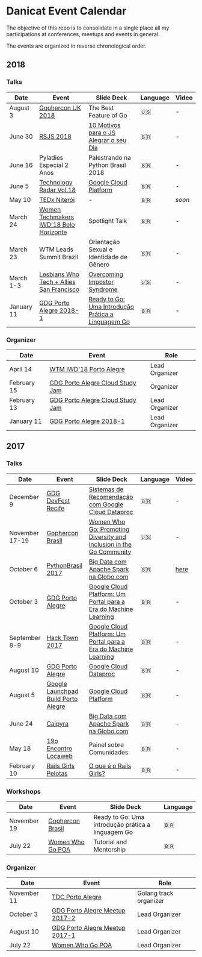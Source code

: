 # Danicat Event Calendar

The objective of this repo is to consolidate in a single place all my participations at conferences, meetups and events in general.

The events are organized in reverse chronological order.

## 2018

### Talks

| Date           | Event          | Slide Deck  | Language | Video |
|----------------|----------------|-------|----------|--------|
| August 3 | [Gophercon UK 2018](https://www.golanguk.com/) | The Best Feature of Go | :us: | - |
| June 30 | [RSJS 2018](https://braziljs.org/eventos/rsjs-2018/) | [10 Motivos para o JS Alegrar o seu Dia](https://docs.google.com/presentation/d/1h_y4hwFfMY6Tuy42V5d87tJrGqpED_2qbSg8atO0eqI/edit?usp=sharing) | :brazil: | - |
| June 16 | Pyladies Especial 2 Anos | Palestrando na Python Brasil 2018 | :brazil: | - |
| June 5 | [Technology Radar Vol.18](https://www.facebook.com/events/168675120465103/) | [Google Cloud Platform](https://speakerdeck.com/danicat/techradar-vol-dot-18-google-cloud-platform?slide=1) | :brazil: | - |
| May 10 | [TEDx Niterói](https://tedxniteroi.com) | - | :brazil: | _soon_ |
| March 24 | [Women Techmakers IWD'18 Belo Horizonte](https://www.womentechmakers.com/iwd18) | Spotlight Talk | :brazil: | - |
| March 23 | WTM Leads Summit Brazil | Orientação Sexual e Identidade de Gênero | :brazil: | - |
| March 1-3 | [Lesbians Who Tech + Allies San Francisco](https://lesbianswhotech.org/sanfrancisco2018/) | [Overcoming Impostor Syndrome](https://www.slideshare.net/DanielaPetruzalek/overcoming-impostor-syndrome-89548007) | :us: | - |
| January 11 | [GDG Porto Alegre 2018-1](https://www.meetup.com/GDG-Porto-Alegre/events/245664824/) | [Ready to Go: Uma Introdução Prática a Linguagem Go](https://github.com/danicat/ready2go) | :brazil: | - |

### Organizer

| Date        | Event            | Role  |
|-------------|------------------|-------|
| April 14 | [WTM IWD'18 Porto Alegre](https://www.meetup.com/GDG-Porto-Alegre/events/248651233/) | Lead Organizer |
| February 15 | [GDG Porto Alegre Cloud Study Jam](https://www.meetup.com/GDG-Porto-Alegre/events/247266147/) | Organizer |
| February 13 | [GDG Porto Alegre Cloud Study Jam](https://www.meetup.com/GDG-Porto-Alegre/events/248205352/) | Lead Organizer |
| January 11 | [GDG Porto Alegre 2018-1](https://www.meetup.com/GDG-Porto-Alegre/events/245664824/) | Lead Organizer |

## 2017

### Talks

| Date           | Event          | Slide Deck  | Language | Video |
|----------------|----------------|-------|----------|--------|
| December 9 | [GDG DevFest Recife](https://devfestxp.com/) | [Sistemas de Recomendação com Google Cloud Dataproc](https://speakerdeck.com/danicat/sistemas-de-recomendacao-com-google-dataproc) | :brazil: | - |
| November 17-19 | [Gophercon Brasil](https://2017.gopherconbr.org/) | [Women Who Go: Promoting Diversity and Inclusion in the Go Community](https://speakerdeck.com/danicat/wwg-promoting-diversity-and-inclusion-in-the-go-community) | :us: | - |
| October 6 | [PythonBrasil 2017](http://2017.pythonbrasil.org.br/) | [Big Data com Apache Spark na Globo.com](https://www.slideshare.net/DanielaPetruzalek/big-data-com-apache-spark-na-globocom-80566202) | :brazil: | [here](https://www.youtube.com/watch?v=7QUO6ZdQy1w) |
| October 3 | [GDG Porto Alegre](https://www.meetup.com/preview/GDG-Porto-Alegre/events/243399100) | [Google Cloud Platform: Um Portal para a Era do Machine Learning](https://www.slideshare.net/DanielaPetruzalek/google-cloud-platform-um-portal-para-a-era-do-machine-learning) | :brazil: | - |
| September 8-9 | [Hack Town 2017](http://hacktown.com.br/) | [Google Cloud Platform: Um Portal para a Era do Machine Learning](https://www.slideshare.net/DanielaPetruzalek/google-cloud-platform-um-portal-para-a-era-do-machine-learning) | :brazil: | - |
| August 10 | [GDG Porto Alegre](https://www.meetup.com/GDG-Porto-Alegre/events/241946465/) | [Google Cloud Dataproc](https://www.slideshare.net/DanielaPetruzalek/google-cloud-dataproc) | :brazil: | - |
| August 5 | [Google Launchpad Build Porto Alegre](https://events.withgoogle.com/google-launchpad-build-porto-alegre-05-de-agosto/) | [Google Cloud Platform](https://www.slideshare.net/DanielaPetruzalek/google-cloud-platform-78600049) | :brazil: | - |
| June 24 | [Caipyra](http://caipyra.python.org.br/) | [Big Data com Apache Spark na Globo.com](https://pt.slideshare.net/DanielaPetruzalek/big-data-com-apache-spark-na-globocom) | :brazil: | - |
| May 18 | [19o Encontro Locaweb](http://eventos.locaweb.com.br/eventos-anteriores/19o-encontro-locaweb-porto-alegre/) | Painel sobre Comunidades | :brazil: | - |
| February 10 | [Rails Girls Pelotas](http://railsgirls.com/pelotas.html) | [O que é o Rails Girls?](https://www.slideshare.net/DanielaPetruzalek/rails-girls-pelotas-2017) | :brazil: | - |

### Workshops

| Date          | Event            | Slide Deck       | Language |
|---------------|------------------|------------------|----------|
| November 19   | [Gophercon Brasil](https://2017.gopherconbr.org/) | Ready to Go: Uma introdução prática a linguagem Go | :brazil: |
| July 22       | [Women Who Go POA](https://www.meetup.com/Women-Who-Go-Porto-Alegre/events/240611900) | Tutorial and Mentorship | :brazil: |

### Organizer

| Date        | Event            | Role  |
|-------------|------------------|-------|
| November 11 | [TDC Porto Alegre](http://www.thedevelopersconference.com.br/tdc/2017/index.html#portoalegre) | Golang track organizer |
| October 3   | [GDG Porto Alegre Meetup 2017-2](https://www.meetup.com/preview/GDG-Porto-Alegre/events/243399100) | Lead Organizer |
| August 10   | [GDG Porto Alegre Meetup 2017-1](https://www.meetup.com/GDG-Porto-Alegre/events/241946465/) | Lead Organizer |
| July 22     | [Women Who Go POA](https://www.meetup.com/Women-Who-Go-Porto-Alegre/events/240611900) | Lead Organizer |
